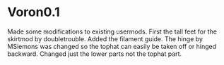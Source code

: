 # Voron0.1
Made some modifications to existing usermods.
First the tall feet for the skirtmod by doubletrouble. Added the filament guide.
The hinge by MSiemons was changed so the tophat can easily be taken off or hinged backward. Changed just the lower parts not the tophat part.
